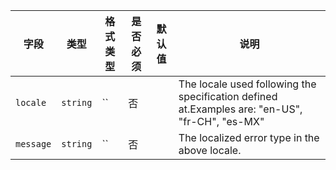 | 字段 | 类型 | 格式类型 | 是否必须 | 默认值 | 说明 |
|---|---|---|---|---|---|
| `locale` | `string` | `` | 否 |  | The locale used following the specification defined at.Examples are: "en-US", "fr-CH", "es-MX" |
| `message` | `string` | `` | 否 |  | The localized error type in the above locale. |
